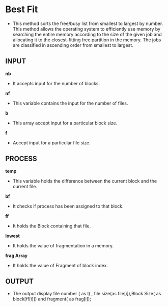 # Best Fit

- This method sorts the free/busy list from smallest to largest by number. This method allows the operating system to efficiently use memory by searching the entire memory according to the size of the given job and allocating it to the closest-fitting free partition in the memory. The jobs are classified in ascending order from smallest to largest.

## INPUT
**nb**
- It accepts input for the number of blocks.

**nf**
- This variable contains the input for the number of files.

**b**
- This array accept input for a particular block size.

**f**
- Accept input for a particular file size.

## PROCESS

**temp**
- This variable holds the difference between the current block and the current file.

**bf**
- It checks if process has been assigned to that block.

**ff**
- It holds the Block containing that file.

**lowest**
- It holds the value of fragmentation in a memory.

**frag Array**
- It holds the value of Fragment of block index.



## OUTPUT
- The output display file number ( as I) , file size(as file[i]),Block Size( as block[ff[i]]) and fragment( as frag[i]);




